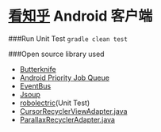 [看知乎][1] Android 客户端
==================



###Run Unit Test
`gradle clean test`



###Open source library used
- [Butterknife][2]
- [Android Priority Job Queue][3]
- [EventBus][4]
- [Jsoup][5]
- [robolectric][6](Unit Test)
- [CursorRecyclerViewAdapter.java](7)
- [ParallaxRecyclerAdapter.java](8)


[1]:http://www.kanzhihu.com/
[2]:https://github.com/path/android-priority-jobqueue
[3]:https://github.com/JakeWharton/butterknife
[4]:https://github.com/greenrobot/EventBus
[5]:http://jsoup.org/
[6]:http://robolectric.org/
[7]:https://gist.github.com/skyfishjy/443b7448f59be978bc59
[8]:https://github.com/kanytu/android-parallax-recyclerview
